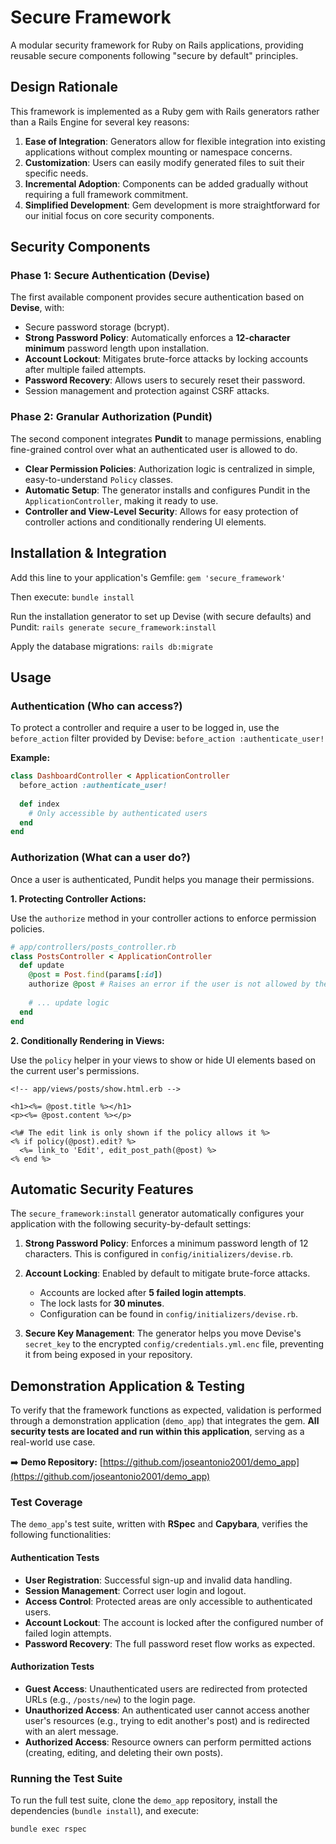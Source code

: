 # Secure Framework

A modular security framework for Ruby on Rails applications, providing reusable secure components following "secure by default" principles.

## Design Rationale

This framework is implemented as a Ruby gem with Rails generators rather than a Rails Engine for several key reasons:

1.  **Ease of Integration**: Generators allow for flexible integration into existing applications without complex mounting or namespace concerns.
2.  **Customization**: Users can easily modify generated files to suit their specific needs.
3.  **Incremental Adoption**: Components can be added gradually without requiring a full framework commitment.
4.  **Simplified Development**: Gem development is more straightforward for our initial focus on core security components.

## Security Components

### Phase 1: Secure Authentication (Devise)

The first available component provides secure authentication based on **Devise**, with:

-   Secure password storage (bcrypt).
-   **Strong Password Policy**: Automatically enforces a **12-character minimum** password length upon installation.
-   **Account Lockout**: Mitigates brute-force attacks by locking accounts after multiple failed attempts.
-   **Password Recovery**: Allows users to securely reset their password.
-   Session management and protection against CSRF attacks.

### Phase 2: Granular Authorization (Pundit)

The second component integrates **Pundit** to manage permissions, enabling fine-grained control over what an authenticated user is allowed to do.

-   **Clear Permission Policies**: Authorization logic is centralized in simple, easy-to-understand `Policy` classes.
-   **Automatic Setup**: The generator installs and configures Pundit in the `ApplicationController`, making it ready to use.
-   **Controller and View-Level Security**: Allows for easy protection of controller actions and conditionally rendering UI elements.

## Installation & Integration

Add this line to your application's Gemfile:
`gem 'secure_framework'`

Then execute:
`bundle install`

Run the installation generator to set up Devise (with secure defaults) and Pundit:
`rails generate secure_framework:install`

Apply the database migrations:
`rails db:migrate`

## Usage

### Authentication (Who can access?)

To protect a controller and require a user to be logged in, use the `before_action` filter provided by Devise:
`before_action :authenticate_user!`

**Example:**
```ruby
class DashboardController < ApplicationController
  before_action :authenticate_user!
  
  def index
    # Only accessible by authenticated users
  end
end
```

### Authorization (What can a user do?)

Once a user is authenticated, Pundit helps you manage their permissions.

**1. Protecting Controller Actions:**

Use the `authorize` method in your controller actions to enforce permission policies.

```ruby
# app/controllers/posts_controller.rb
class PostsController < ApplicationController
  def update
    @post = Post.find(params[:id])
    authorize @post # Raises an error if the user is not allowed by the PostPolicy
    
    # ... update logic
  end
end
```
**2. Conditionally Rendering in Views:**

Use the `policy` helper in your views to show or hide UI elements based on the current user's permissions.

```erb
<!-- app/views/posts/show.html.erb -->

<h1><%= @post.title %></h1>
<p><%= @post.content %></p>

<%# The edit link is only shown if the policy allows it %>
<% if policy(@post).edit? %>
  <%= link_to 'Edit', edit_post_path(@post) %>
<% end %>
```

## Automatic Security Features

The `secure_framework:install` generator automatically configures your application with the following security-by-default settings:

1.  **Strong Password Policy**: Enforces a minimum password length of 12 characters. This is configured in `config/initializers/devise.rb`.

2.  **Account Locking**: Enabled by default to mitigate brute-force attacks.
    * Accounts are locked after **5 failed login attempts**.
    * The lock lasts for **30 minutes**.
    * Configuration can be found in `config/initializers/devise.rb`.

3.  **Secure Key Management**: The generator helps you move Devise's `secret_key` to the encrypted `config/credentials.yml.enc` file, preventing it from being exposed in your repository.

## Demonstration Application & Testing

To verify that the framework functions as expected, validation is performed through a demonstration application (`demo_app`) that integrates the gem. **All security tests are located and run within this application**, serving as a real-world use case.

➡️ **Demo Repository:** [https://github.com/joseantonio2001/demo_app](https://github.com/joseantonio2001/demo_app)

### Test Coverage

The `demo_app`'s test suite, written with **RSpec** and **Capybara**, verifies the following functionalities:

#### Authentication Tests
-   **User Registration**: Successful sign-up and invalid data handling.
-   **Session Management**: Correct user login and logout.
-   **Access Control**: Protected areas are only accessible to authenticated users.
-   **Account Lockout**: The account is locked after the configured number of failed login attempts.
-   **Password Recovery**: The full password reset flow works as expected.

#### Authorization Tests
-   **Guest Access**: Unauthenticated users are redirected from protected URLs (e.g., `/posts/new`) to the login page.
-   **Unauthorized Access**: An authenticated user cannot access another user's resources (e.g., trying to edit another's post) and is redirected with an alert message.
-   **Authorized Access**: Resource owners can perform permitted actions (creating, editing, and deleting their own posts).

### Running the Test Suite

To run the full test suite, clone the `demo_app` repository, install the dependencies (`bundle install`), and execute:
```bash
bundle exec rspec
```

